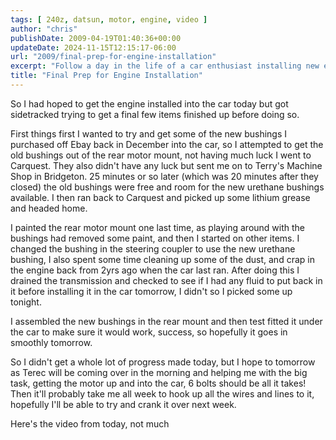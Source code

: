 ```yaml
---
tags: [ 240z, datsun, motor, engine, video ]
author: "chris"
publishDate: 2009-04-19T01:40:36+00:00
updateDate: 2024-11-15T12:15:17-06:00
url: "2009/final-prep-for-engine-installation"
excerpt: "Follow a day in the life of a car enthusiast installing new engine parts to his car, with a bit of struggle, some assistance, and lots of perseverance..."
title: "Final Prep for Engine Installation"
---
```


So I had hoped to get the engine installed into the car today but got sidetracked trying to get a final few items finished up before doing so.

First things first I wanted to try and get some of the new bushings I purchased off Ebay back in December into the car, so I attempted to get the old bushings out of the rear motor mount, not having much luck I went to Carquest. They also didn't have any luck but sent me on to Terry's Machine Shop in Bridgeton. 25 minutes or so later (which was 20 minutes after they closed) the old bushings were free and room for the new urethane bushings available. I then ran back to Carquest and picked up some lithium grease and headed home.

I painted the rear motor mount one last time, as playing around with the bushings had removed some paint, and then I started on other items. I changed the bushing in the steering coupler to use the new urethane bushing, I also spent some time cleaning up some of the dust, and crap in the engine back from 2yrs ago when the car last ran. After doing this I drained the transmission and checked to see if I had any fluid to put back in it before installing it in the car tomorrow, I didn't so I picked some up tonight.

I assembled the new bushings in the rear mount and then test fitted it under the car to make sure it would work, success, so hopefully it goes in smoothly tomorrow.

So I didn't get a whole lot of progress made today, but I hope to tomorrow as Terec will be coming over in the morning and helping me with the big task, getting the motor up and into the car, 6 bolts should be all it takes! Then it'll probably take me all week to hook up all the wires and lines to it, hopefully I'll be able to try and crank it over next week.

Here's the video from today, not much
